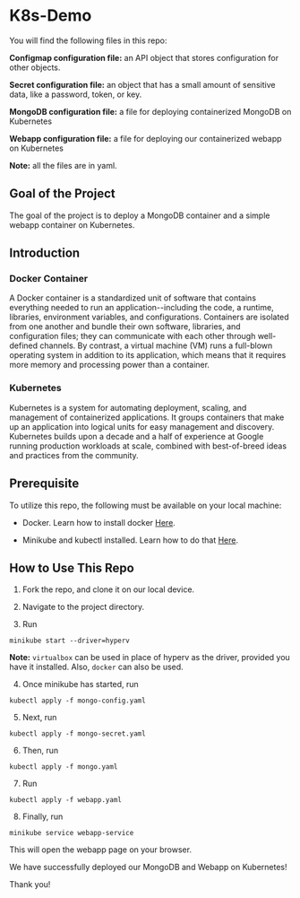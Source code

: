 # K8s-Demo

You will find the following files in this repo:

**Configmap configuration file:** an API object that stores configuration for other objects.

**Secret configuration file:** an object that has a small amount of sensitive data, like a password, token, or key.

**MongoDB configuration file:** a file for deploying containerized MongoDB on Kubernetes

**Webapp configuration file:** a file for deploying our containerized webapp on Kubernetes

**Note:** all the files are in yaml.

## Goal of the Project

The goal of the project is to deploy a MongoDB container and a simple webapp container on Kubernetes.

## Introduction

### Docker Container

A Docker container is a standardized unit of software that contains everything needed to run an application--including the code, a runtime, libraries, environment variables, and configurations. Containers are isolated from one another and bundle their own software, libraries, and configuration files; they can communicate with each other through well-defined channels. By contrast, a virtual machine (VM) runs a full-blown operating system in addition to its application, which means that it requires more memory and processing power than a container.

### Kubernetes

Kubernetes is a system for automating deployment, scaling, and management of containerized applications. It groups containers that make up an application into logical units for easy management and discovery. Kubernetes builds upon a decade and a half of experience at Google running production workloads at scale, combined with best-of-breed ideas and practices from the community.

## Prerequisite

To utilize this repo, the following must be available on your local machine:

* Docker. Learn how to install docker [Here](https://docs.docker.com/desktop/install/windows-install/). 

* Minikube and kubectl installed. Learn how to do that [Here](https://minikube.sigs.k8s.io/docs/start/).

## How to Use This Repo

1) Fork the repo, and clone it on our local device. 

2) Navigate to the project directory. 

3) Run
```
minikube start --driver=hyperv
```
**Note:** `virtualbox` can be used in place of hyperv as the driver, provided you have it installed. Also, `docker` can also be used.

4) Once minikube has started, run
```
kubectl apply -f mongo-config.yaml
```
5) Next, run 
```
kubectl apply -f mongo-secret.yaml
```
6) Then, run
```
kubectl apply -f mongo.yaml
```
7) Run
```
kubectl apply -f webapp.yaml
```
8) Finally, run
```
minikube service webapp-service
```
This will open the webapp page on your browser.

We have successfully deployed our MongoDB and Webapp on Kubernetes!

Thank you!
